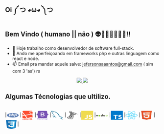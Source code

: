 ## Oi ༼ つ ◕ω◕ ༽つ  
## Bem Vindo ( humano || não ) 👽🤖🦖👩‍💻👨‍💻!!


<!-- 
windows + '.' = emoji
 -->
 
- 🔭 Hoje trabalho como desenvolvedor de software full-stack.
- 🌱 Ando me aperfeiçoando em frameworks php e outras linguagem como react e node.
- 📫 Email pra mandar aquele salve: jefersonsaaantos@gmail.com  ( sim com 3 'as') rs

<div align="center">
  <a href="https://github.com/jefersonroots">
  <img height="180em" src="https://github-readme-stats.vercel.app/api?username=jefersonroots&show_icons=true&theme=dark&include_all_commits=true&count_private=true"/>
  <img height="180em" src="https://github-readme-stats.vercel.app/api/top-langs/?username=jefersonroots&layout=compact&langs_count=7&theme=radical"/>
  </a>
</div>

 ## Algumas Técnologias que ultilizo.
  <div style="display: inline_block"><br>
  |<img align="center" alt="Jef-Python" height="30" width="40" src="https://raw.githubusercontent.com/devicons/devicon/master/icons/php/php-plain.svg">
  |<img align="center" alt="Jef-Csharp" height="30" width="40" src="https://raw.githubusercontent.com/devicons/devicon/master/icons/laravel/laravel-plain-wordmark.svg">
   |<img align="center" alt="Jef-BTP" height="30" width="40" src="https://raw.githubusercontent.com/devicons/devicon/master/icons/bootstrap/bootstrap-plain-wordmark.svg">
  |<img align="center" alt="Jef-mysql" height="30" width="40" src="https://raw.githubusercontent.com/devicons/devicon/master/icons/mysql/mysql-original.svg">
   |<img align="center" alt="Jef-mysql" height="30" width="40" src="https://raw.githubusercontent.com/devicons/devicon/master/icons/microsoftsqlserver/microsoftsqlserver-plain.svg">
  |<img align="center" alt="Jef-Js" height="30" width="40" src="https://raw.githubusercontent.com/devicons/devicon/master/icons/javascript/javascript-plain.svg">
 |<img align="center" alt="Jef-Js" height="30" width="40" src="https://raw.githubusercontent.com/devicons/devicon/master/icons/nodejs/nodejs-original-wordmark.svg">
 |<img align="center" alt="Jef-Ts" height="30" width="40" src="https://raw.githubusercontent.com/devicons/devicon/master/icons/typescript/typescript-plain.svg">
  |<img align="center" alt="Jef-React" height="30" width="40" src="https://raw.githubusercontent.com/devicons/devicon/master/icons/react/react-original.svg">
  |<img align="center" alt="Jef-HTML" height="30" width="40" src="https://raw.githubusercontent.com/devicons/devicon/master/icons/html5/html5-original.svg">
  |<img align="center" alt="Jef-CSS" height="30" width="40" src="https://raw.githubusercontent.com/devicons/devicon/master/icons/css3/css3-original.svg">|


<!--   <img align="right" alt="Rafa-pic" height="150" style="border-radius:50px;" src="https://media.discordapp.net/attachments/639956127056134178/890373478988013628/Publicacoes_Instagram_1_1.png?width=676&height=676">
</div>   -->
